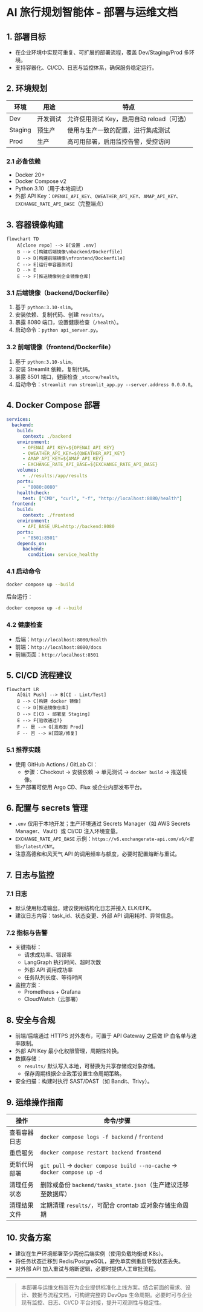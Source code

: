 # AI 旅行规划智能体 - 部署与运维文档

## 1. 部署目标
- 在企业环境中实现可重复、可扩展的部署流程，覆盖 Dev/Staging/Prod 多环境。
- 支持容器化、CI/CD、日志与监控体系，确保服务稳定运行。

## 2. 环境规划
| 环境 | 用途 | 特点 |
| ---- | ---- | ---- |
| Dev | 开发调试 | 允许使用测试 Key，启用自动 reload（可选） |
| Staging | 预生产 | 使用与生产一致的配置，进行集成测试 |
| Prod | 生产 | 高可用部署，启用监控告警，受控访问 |

### 2.1 必备依赖
- Docker 20+
- Docker Compose v2
- Python 3.10（用于本地调试）
- 外部 API Key：`OPENAI_API_KEY`、`QWEATHER_API_KEY`、`AMAP_API_KEY`、`EXCHANGE_RATE_API_BASE`（完整端点）

## 3. 容器镜像构建
```mermaid
flowchart TD
    A[clone repo] --> B[设置 .env]
    B --> C[构建后端镜像\nbackend/Dockerfile]
    B --> D[构建前端镜像\nfrontend/Dockerfile]
    C --> E[运行单容器测试]
    D --> E
    E --> F[推送镜像到企业镜像仓库]
```

### 3.1 后端镜像（backend/Dockerfile）
1. 基于 `python:3.10-slim`。
2. 安装依赖、复制代码、创建 `results/`。
3. 暴露 8080 端口，设置健康检查（`/health`）。
4. 启动命令：`python api_server.py`。

### 3.2 前端镜像（frontend/Dockerfile）
1. 基于 `python:3.10-slim`。
2. 安装 Streamlit 依赖，复制代码。
3. 暴露 8501 端口，健康检查 `_stcore/health`。
4. 启动命令：`streamlit run streamlit_app.py --server.address 0.0.0.0`。

## 4. Docker Compose 部署
```yaml
services:
  backend:
    build:
      context: ./backend
    environment:
      - OPENAI_API_KEY=${OPENAI_API_KEY}
      - QWEATHER_API_KEY=${QWEATHER_API_KEY}
      - AMAP_API_KEY=${AMAP_API_KEY}
      - EXCHANGE_RATE_API_BASE=${EXCHANGE_RATE_API_BASE}
    volumes:
      - ./results:/app/results
    ports:
      - "8080:8080"
    healthcheck:
      test: ["CMD", "curl", "-f", "http://localhost:8080/health"]
  frontend:
    build:
      context: ./frontend
    environment:
      - API_BASE_URL=http://backend:8080
    ports:
      - "8501:8501"
    depends_on:
      backend:
        condition: service_healthy
```

### 4.1 启动命令
```bash
docker compose up --build
```
后台运行：
```bash
docker compose up -d --build
```

### 4.2 健康检查
- 后端：`http://localhost:8080/health`
- 前端：`http://localhost:8080/docs`
- 前端页面：`http://localhost:8501`

## 5. CI/CD 流程建议
```mermaid
flowchart LR
    A[Git Push] --> B[CI - Lint/Test]
    B --> C[构建 docker 镜像]
    C --> D[推送镜像仓库]
    D --> E[CD - 部署至 Staging]
    E --> F{验收通过?}
    F -- 是 --> G[发布到 Prod]
    F -- 否 --> H[回滚/修复]
```

### 5.1 推荐实践
- 使用 GitHub Actions / GitLab CI：
  - 步骤：Checkout → 安装依赖 → 单元测试 → `docker build` → 推送镜像。
- 生产部署可使用 Argo CD、Flux 或企业内部发布平台。

## 6. 配置与 secrets 管理
- `.env` 仅用于本地开发；生产环境通过 Secrets Manager（如 AWS Secrets Manager、Vault）或 CI/CD 注入环境变量。
- `EXCHANGE_RATE_API_BASE` 示例：`https://v6.exchangerate-api.com/v6/<密钥>/latest/CNY`。
- 注意高德和和风天气 API 的调用频率与额度，必要时配置熔断与重试。

## 7. 日志与监控
### 7.1 日志
- 默认使用标准输出，建议使用结构化日志并接入 ELK/EFK。
- 建议日志内容：task_id、状态变更、外部 API 调用耗时、异常信息。

### 7.2 指标与告警
- 关键指标：
  - 请求成功率、错误率
  - LangGraph 执行时间、超时次数
  - 外部 API 调用成功率
  - 任务队列长度、等待时间
- 监控方案：
  - Prometheus + Grafana
  - CloudWatch（云部署）

## 8. 安全与合规
- 前端/后端通过 HTTPS 对外发布，可置于 API Gateway 之后做 IP 白名单与速率限制。
- 外部 API Key 最小化权限管理，周期性轮换。
- 数据存储：
  - `results/` 默认写入本地，可替换为共享存储或对象存储。
  - 保存周期根据企业政策设置生命周期策略。
- 安全扫描：构建时执行 SAST/DAST（如 Bandit、Trivy）。

## 9. 运维操作指南
| 操作 | 命令/步骤 |
| ---- | -------- |
| 查看容器日志 | `docker compose logs -f backend` / `frontend` |
| 重启服务 | `docker compose restart backend frontend` |
| 更新代码部署 | `git pull` → `docker compose build --no-cache` → `docker compose up -d` |
| 清理任务状态 | 删除或备份 `backend/tasks_state.json`（生产建议迁移至数据库） |
| 清理结果文件 | 定期清理 `results/`，可配合 crontab 或对象存储生命周期 |

## 10. 灾备方案
- 建议在生产环境部署至少两份后端实例（使用负载均衡或 K8s）。
- 将任务状态迁移到 Redis/PostgreSQL，避免单实例重启导致状态丢失。
- 对外部 API 加入重试与熔断逻辑，必要时提供人工审批流程。

---

> 本部署与运维文档旨在为企业提供标准化上线方案。结合前面的需求、设计、数据与流程文档，可构建完整的 DevOps 生命周期。必要时可与企业现有监控、日志、CI/CD 平台对接，提升可观测性与稳定性。


